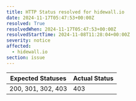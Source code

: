 ```yaml
---
title: HTTP Status resolved for hidewall.io
date: 2024-11-17T05:47:53+00:00Z
resolved: True
resolvedWhen: 2024-11-17T05:47:53+00:00Z
resolvedStartTime: 2024-11-08T11:28:04+00:00Z
severity: notice
affected:
  - hidewall.io
section: issue
---
```


| Expected Statuses | Actual Status  |
|-------------------|----------------|
| 200, 301, 302, 403 | 403 |
